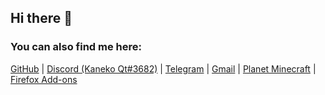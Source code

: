 ## Hi there 👋

### You can also find me here:
[GitHub](//github.com/qt-kaneko) | [Discord (Kaneko Qt#3682)](//discord.com/users/1012813124480553031) | [Telegram](//t.me/qt_kaneko) | [Gmail](mailto:mail.qt.kaneko@gmail.com) | [Planet Minecraft](//www.planetminecraft.com/member/qt-kaneko/) | [Firefox Add-ons](//addons.mozilla.org/en-US/firefox/user/17341730/)
